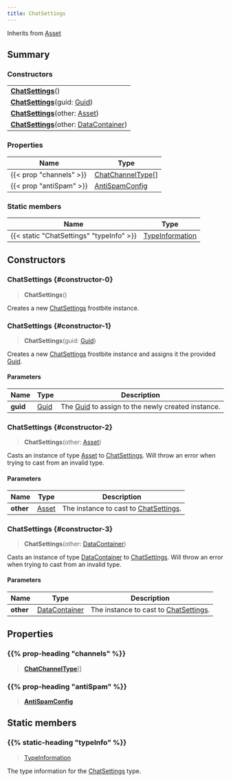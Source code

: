 ```yaml
---
title: ChatSettings
---
```


Inherits from 
[Asset](/vext/ref/fb/asset)

## Summary
### Constructors
| |
| ----------- |
| **[ChatSettings](#constructor-0)**() |
| **[ChatSettings](#constructor-1)**(guid: [Guid](/vext/ref/shared/class/guid)) |
| **[ChatSettings](#constructor-2)**(other: [Asset](/vext/ref/fb/asset)) |
| **[ChatSettings](#constructor-3)**(other: [DataContainer](/vext/ref/shared/class/datacontainer)) |

### Properties
| Name | Type |
| ---- | ---- |
| {{< prop "channels" >}} | [ChatChannelType](/vext/ref/fb/chatchanneltype)[] |
| {{< prop "antiSpam" >}} | [AntiSpamConfig](/vext/ref/fb/antispamconfig) |

### Static members
| Name | Type |
| ---- | ---- |
| {{< static "ChatSettings" "typeInfo" >}} | [TypeInformation](/vext/ref/shared/class/typeinformation) |

## Constructors
### ChatSettings {#constructor-0}
> **ChatSettings**()

Creates a new [ChatSettings](/vext/ref/fb/chatsettings) frostbite instance.

### ChatSettings {#constructor-1}
> **ChatSettings**(guid: [Guid](/vext/ref/shared/class/guid))

Creates a new [ChatSettings](/vext/ref/fb/chatsettings) frostbite instance and assigns it the provided [Guid](/vext/ref/shared/class/guid).

#### Parameters
| Name | Type | Description |
| ---- | ---- | ----------- |
| **guid** | [Guid](/vext/ref/shared/class/guid) | The [Guid](/vext/ref/shared/class/guid) to assign to the newly created instance. |

### ChatSettings {#constructor-2}
> **ChatSettings**(other: [Asset](/vext/ref/fb/asset))

Casts an instance of type [Asset](/vext/ref/fb/asset) to [ChatSettings](/vext/ref/fb/chatsettings). Will throw an error when trying to cast from an invalid type.

#### Parameters
| Name | Type | Description |
| ---- | ---- | ----------- |
| **other** | [Asset](/vext/ref/fb/asset) | The instance to cast to [ChatSettings](/vext/ref/fb/chatsettings). |

### ChatSettings {#constructor-3}
> **ChatSettings**(other: [DataContainer](/vext/ref/shared/class/datacontainer))

Casts an instance of type [DataContainer](/vext/ref/shared/class/datacontainer) to [ChatSettings](/vext/ref/fb/chatsettings). Will throw an error when trying to cast from an invalid type.

#### Parameters
| Name | Type | Description |
| ---- | ---- | ----------- |
| **other** | [DataContainer](/vext/ref/shared/class/datacontainer) | The instance to cast to [ChatSettings](/vext/ref/fb/chatsettings). |

## Properties
### {{% prop-heading "channels" %}}
> **[ChatChannelType](/vext/ref/fb/chatchanneltype)**[]

### {{% prop-heading "antiSpam" %}}
> **[AntiSpamConfig](/vext/ref/fb/antispamconfig)**

## Static members
### {{% static-heading "typeInfo" %}}
> [TypeInformation](/vext/ref/shared/class/typeinformation)

The type information for the [ChatSettings](/vext/ref/fb/chatsettings) type.

